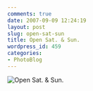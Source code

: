 ```yaml
---
comments: true
date: 2007-09-09 12:24:19
layout: post
slug: open-sat-sun
title: Open Sat. & Sun.
wordpress_id: 459
categories:
- PhotoBlog
---
```


![Open Sat. & Sun.](http://ryanfitzer.com/main/wp-content/uploads/2007/09/rosfacade.jpg)
